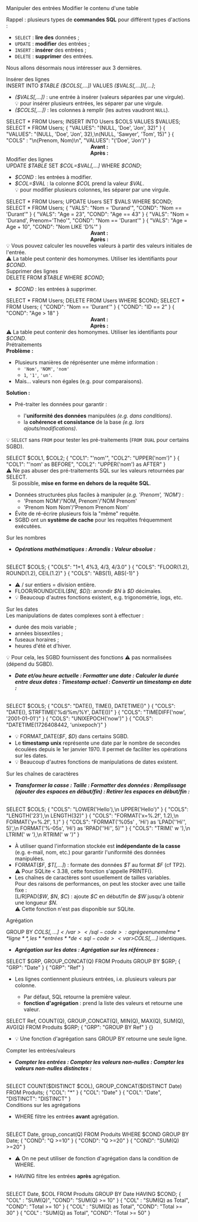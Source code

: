 <!DOCTYPE html>
<html>
<head>
    <title>BDR CM2</title>
    <link rel="stylesheet" href="./index.css">
    <script src="./index.js" type="module" defer></script>
</head>
<body>
<main>
<frame-uca-title
    caption   = "R1-02 Bases de Données Relationnelles"
    subcaption= "CM2 : Manipuler des entrées"
    author    = "Denis MIGDAL"
    mail      = "denis.migdal@uca.fr">
</frame-uca-title>

<frame-section>
  Manipuler des entrées
</frame-section>

<frame-subsection>
  Modifier le contenu d'une table
</frame-subsection>

<frame-uca>

<div>

Rappel : plusieurs types de **commandes SQL** pour différent types d'actions :

- `SELECT` : **lire des** données ;
- `UPDATE` : **modifier** des entrées ;
- `INSERT` : **insérer** des entrées ;
- `DELETE` : **supprimer** des entrées.

</div>

Nous allons désormais nous intéresser aux 3 dernières.

</frame-uca>
<frame-subsection>Insérer des lignes</frame-subsection>
<frame-uca>

<div>
  <sql-code>INSERT INTO <var>$TABLE</var> <var onslide="2">($COLS[,...])</var> VALUES <var>($VALS[,...])<span onslide="1-">[,...]</span></var>;</sql-code>
  <ul>
    <li onslide="0-"><sql-code><var>($VALS[,...])</var></sql-code> : une entrée à insérer (valeurs séparées par une virgule).<br/>
    <span onslide="1-">💡 pour insérer plusieurs entrées, les séparer par une virgule.</span>
    </li>
    <li onslide="2-"><sql-code><var>($COLS[,...])</var></sql-code> : les colonnes à remplir (les autres vaudront <code>NULL</code>).</li>
  </ul>
</div>

<sql-system>
  <sql-queries>
SELECT * FROM Users;
INSERT INTO Users $COLS VALUES
$VALUES;
SELECT * FROM Users;
  </sql-queries>
  <sql-option onslide="0">
  {
    "VALUES": "(NULL, 'Doe',    'Jon', 32)"
  }
  </sql-option>
  <sql-option onslide="1">
  {
    "VALUES": "(NULL, 'Doe',    'Jon', 32),\n(NULL, 'Sawyer', 'Tom', 15)"
  }
  </sql-option>
  <sql-option onslide="2">
  {
    "COLS"  : "\n(Prenom, Nom)\n",
    "VALUES": "('Doe', 'Jon')"
  }
  </sql-option>
  <sql-output>
    <div class="flex">
      <div>
        <div class="sql_query"  q="2"></div>
        <div class="sql_result" q="2"></div>
      </div>
    </div>
    <div class="flex">
      <div>
        <center><strong>Avant :</strong></center>
        <div class="sql_query"  q="1"></div>
        <div class="sql_result" q="1"></div>
      </div>
      <div>
        <center><strong>Après :</strong></center>
        <div class="sql_query"  q="3"></div>
        <div class="sql_result" q="3"></div>
      </div>
    </div>
  </sql-output>
</sql-system></frame-uca>
<frame-subsection>Modifier des lignes</frame-subsection>
<frame-uca>

<div>
  <sql-code>UPDATE <var>$TABLE</var> SET <var>$COL=$VAL<span onslide="2">[,...]</span></var> WHERE <var>$COND</var>;</sql-code>
  <ul>
    <li><sql-code><var>$COND</var></sql-code> : les entrées à modifier.</li>
    <li><sql-code><var>$COL=$VAL</var></sql-code> : la colonne <sql-code><var>$COL</var></sql-code> prend la valeur <sql-code><var>$VAL</var></sql-code>.<br/>
    <span onslide="2-">💡 pour modifier plusieurs colonnes, les séparer par une virgule.</span>
    </li>
  </ul>
</div>

<sql-system>
  <sql-queries>
SELECT * FROM Users;
UPDATE Users
   SET $VALS
 WHERE $COND;
SELECT * FROM Users;
  </sql-queries>
  <sql-option onslide="0">
  {
    "VALS": "Nom = 'Durand'",
    "COND": "Nom == 'Durant'"
  }
  </sql-option>
  <sql-option onslide="1">
  {
    "VALS": "Age = 23",
    "COND": "Age == 43"
  }
  </sql-option>
  <sql-option onslide="2">
  {
    "VALS": "Nom = 'Durand', Prenom='Théo'",
    "COND": "Nom == 'Durant'"
  }
  </sql-option>
  <sql-option onslide="3">
  {
    "VALS": "Age = Age + 10",
    "COND": "Nom LIKE 'D%'"
  }
  </sql-option>
  <sql-output>
    <div class="flex">
      <div>
        <div class="sql_query"  q="2"></div>
        <div class="sql_result" q="2"></div>
      </div>
    </div>
    <div class="flex">
      <div>
        <center><strong>Avant :</strong></center>
        <div class="sql_query"  q="1"></div>
        <div class="sql_result" q="1"></div>
      </div>
      <div>
        <center><strong>Après :</strong></center>
        <div class="sql_query"  q="3"></div>
        <div class="sql_result" q="3"></div>
      </div>
    </div>
  </sql-output>
</sql-system>

<div class="overlay">
  <div onslide="3">💡 Vous pouvez calculer les nouvelles valeurs à partir des valeurs initiales de l'entrée.</div>
  <div onslide="0">⚠ La table peut contenir des homonymes. Utiliser les identifiants pour <sql-code><var>$COND</var></sql-code>.</div>
</div>

</frame-uca>
<frame-subsection>Supprimer des lignes</frame-subsection>
<frame-uca>

<div>
  <sql-code>DELETE FROM <var>$TABLE</var> WHERE <var>$COND</var>;</sql-code>
  <ul>
    <li><sql-code><var>$COND</var></sql-code> : les entrées à supprimer.</li>
  </ul>
</div>

<sql-system>
  <sql-queries>
SELECT * FROM Users;
DELETE FROM Users
 WHERE $COND;
SELECT * FROM Users;
  </sql-queries>
  <sql-option onslide="0">
  {
    "COND": "Nom == 'Durant'"
  }
  </sql-option>
  <sql-option onslide="1">
  {
    "COND": "ID == 2"
  }
  </sql-option>
  <sql-option onslide="2">
  {
    "COND": "Age > 18"
  }
  </sql-option>
  <sql-output>
    <div class="flex">
      <div>
        <div class="sql_query"  q="2"></div>
        <div class="sql_result" q="2"></div>
      </div>
    </div>
    <div class="flex">
      <div>
        <center><strong>Avant :</strong></center>
        <div class="sql_query"  q="1"></div>
        <div class="sql_result" q="1"></div>
      </div>
      <div>
        <center><strong>Après :</strong></center>
        <div class="sql_query"  q="3"></div>
        <div class="sql_result" q="3"></div>
      </div>
    </div>
  </sql-output>
</sql-system>

<div class="overlay">
  <div onslide="0-1">⚠ La table peut contenir des homonymes. Utiliser les identifiants pour <sql-code><var>$COND</var></sql-code>.</div>
</div>
</frame-uca>
<frame-section>Prétraitements</frame-section>
<frame-uca>

<div>
  <b>Problème :</b>
  <ul>
    <li>Plusieurs manières de réprésenter une même information :
      <ul class="flex">
        <li><code>'Nom'</code>, <code>'NOM'</code>, <code>'nom'</code></li>
        <li><code>1</code>, <code>'1'</code>, <code>'un'</code>.</li>
      </ul>
    </li>
    <li>Mais... valeurs non égales (e.g. pour comparaisons).</li>
  </ul>
</div>

<div>
  <b>Solution :</b>
  <ul>
    <li>Pré-traiter les données pour garantir :</li>
    <ul>
      <li>l'<b>uniformité des données</b> manipulées <i>(e.g. dans conditions)</i>.</li>
      <li>la <b>cohérence et consistance</b> de la base <i>(e.g. lors ajouts/modifications)</i>.</li>
    </ul>
  </ul>
</div>

</frame-uca>
<frame-uca>

💡 `SELECT` sans `FROM` pour tester les pré-traitements (`FROM DUAL` pour certains SGBD).

<div class="flex">
  <sql-system>
    <sql-queries>
SELECT $COL1,
       $COL2;
    </sql-queries>
    <sql-option onslide="0">
    {
      "COL1": "'nom'",
      "COL2": "UPPER('nom')"
    }
    </sql-option>
    <sql-option onslide="1-">
    {
      "COL1": "'nom'        as BEFORE",
      "COL2": "UPPER('nom') as AFTER"
    }
    </sql-option>
    <sql-output>
      <div>
        <div class="sql_query"  q="1"></div>
        <div class="sql_result" q="1"></div>
      </div>
    </sql-output>
  </sql-system>
</div>


<div onslide="2">
  ⚠ Ne pas abuser des pré-traitements SQL sur les valeurs retournées par <sql-code>SELECT</sql-code>.<br/>
  &nbsp;&nbsp;&nbsp; Si possible, <b>mise en forme en dehors de la requête SQL</b>.
  <ul>
    <li>Données structurées plus faciles à manipuler <i>(e.g. <sql-code>'Prenom'</sql-code>, <sql-code>'NOM'</sql-code>)</i> :
      <ul class="flex">
        <li><sql-code>'Prenom NOM'</sql-code>/<sql-code>'NOM, Prenom'</sql-code>/<sql-code>'NOM Prenom'</sql-code></li>
        <li><sql-code>'Prenom Nom Nom'</sql-code>/<sql-code>'Prenom Prenom Nom'</sql-code></li>
      </ul>
    </li>
    <li>Évite de ré-écrire plusieurs fois la "même" requête.</li>
    <li>SGBD ont un <b>système de cache</b> pour les requêtes fréquemment exécutées.</li>
  </ul>
</div>

</frame-uca>
<frame-subsection>Sur les nombres</frame-subsection>
<frame-uca>

<div>
  <ul>
    <li><b><i>
      <span class="overlay">
        <span onslide="0">Opérations mathématiques :</span>
        <span onslide="1">Arrondis :</span>
        <span onslide="2-">Valeur absolue :</span>
        <!-- <span onslide="3">Entier aléatoire :</span>
        <span onslide="4-">Entier aléatoire (dans [[0;10[[) :</span>-->
      </span>
    </i></b></li>
  </ul>
  <br/>
  <div class="flex">
    <sql-system>
      <sql-queries>
  SELECT $COLS;
      </sql-queries>
      <sql-option onslide="0">
      {
        "COLS": "1+1, 4%3, 4/3, 4/3.0"
      }
      </sql-option>
      <sql-option onslide="1">
      {
        "COLS": "FLOOR(1.2), ROUND(1.2), CEIL(1.2)"
      }
      </sql-option>
      <sql-option onslide="2-">
      {
        "COLS": "ABS(1), ABS(-1)"
      }
      </sql-option>
      <!--<sql-option onslide="3">
      {
        "COLS": "RANDOM()"
      }
      </sql-option>
      <sql-option onslide="4-">
      {
        "COLS": "ABS(RANDOM()) % 10"
      }
      </sql-option>-->
      <sql-output>
        <div>
          <div class="sql_query"  q="1"></div>
          <div class="sql_result" q="1"></div>
        </div>
      </sql-output>
    </sql-system>
  </div>
</div>

<ul class="overlay">
  <li onslide="0">⚠ <sql-code>/</sql-code> sur entiers = division entière.</li>
  <li onslide="1"><sql-code>FLOOR</sql-code>/<sql-code>ROUND</sql-code>/<sql-code>CEIL</sql-code><sql-code>(<var>$N[, $D]</var>)</sql-code>: arrondir <sql-code><var>$N</var></sql-code> à <sql-code><var>$D</var></sql-code> décimales.</li>
  <li onslide="3">💡 Beaucoup d'autres fonctions existent, e.g. trigonométrie, logs, etc.</li>
  <!--<li onslide="4-">💡 <sql-code>RAND()</sql-code> pour générer un réel dans <sql-code>[0,1[</sql-code> <i>(pas dans SQLite)</i>.</li>-->
</ul>

</frame-uca>
<frame-subsection>Sur les dates</frame-subsection>
<frame-uca>

<div>
  Les manipulations de dates complexes sont à effectuer :
  <ul class="flex-2">
    <li>durée des mois variable ;</li>
    <li>années bissextiles ;</li>
    <li>fuseaux horaires ;</li>
    <li>heures d'été et d'hiver.</li>
  </ul>
  💡 Pour cela, les SGBD fournissent des fonctions ⚠ pas normalisées (dépend du SGBD).
</div>

<div>
  <ul>
    <li><b><i>
      <span class="overlay">
        <span onslide="0">Date et/ou heure actuelle :</span>
        <span onslide="1">Formatter une date :</span>
        <span onslide="2">Calculer la durée entre deux dates :</span>
        <span onslide="3">Timestamp actuel :</span>
        <span onslide="4">Convertir un timestamp en date :</span>
      </span>
    </i></b></li>
  </ul>
  <br/>
  <div class="flex">
    <sql-system>
      <sql-queries>
  SELECT $COLS;
      </sql-queries>
      <sql-option onslide="0">
      {
        "COLS": "DATE(), TIME(), DATETIME()"
      }
      </sql-option>
      <sql-option onslide="1">
      {
        "COLS": "DATE(), STRFTIME('%d/%m/%Y', DATE())"
      }
      </sql-option>
      <sql-option onslide="2">
      {
        "COLS": "TIMEDIFF('now', '2001-01-01')"
      }
      </sql-option>
      <sql-option onslide="3">
      {
        "COLS": "UNIXEPOCH('now')"
      }
      </sql-option>
      <sql-option onslide="4">
      {
        "COLS": "DATETIME(1726408442, 'unixepoch')"
      }
      </sql-option>
      <sql-output>
        <div>
          <div class="sql_query"  q="1"></div>
          <div class="sql_result" q="1"></div>
        </div>
      </sql-output>
    </sql-system>
  </div>
</div>

<ul class="overlay">
  <li onslide="1">💡 <sql-code>FORMAT_DATE(<var>$F</var>, <var>$D</var>)</sql-code> dans certains SGBD.</li>
  <li onslide="3">Le <b>timestamp unix</b> représente une date par le nombre de secondes écoulées depuis le 1er janvier 1970. Il permet de faciliter les opérations sur les dates.</li>
  <li onslide="4">💡 Beaucoup d'autres fonctions de manipulations de dates existent.</li>
</ul>

</frame-uca>
<frame-subsection>Sur les chaînes de caractères</frame-subsection>
<frame-uca>

<div>
  <ul>
    <li><b><i>
      <span class="overlay">
        <span onslide="0">Transformer la casse :</span>
        <span onslide="1">Taille :</span>
        <span onslide="2">Formatter des données :</span>
        <span onslide="3">Remplissage (ajouter des espaces en début/fin) :</span>
        <span onslide="4">Retirer les espaces en début/fin :</span>
      </span>
    </i></b></li>
  </ul>
  <br/>
  <div class="flex">
    <sql-system>
      <sql-queries>
  SELECT $COLS;
      </sql-queries>
      <sql-option onslide="0">
      {
        "COLS": "LOWER('Hello'),\n       UPPER('Hello')"
      }
      </sql-option>
      <sql-option onslide="1">
      {
        "COLS": "LENGTH('23'),\n       LENGTH(32)"
      }
      </sql-option>
      <sql-option onslide="2">
      {
        "COLS": "FORMAT('x=%.2f', 1.2),\n       FORMAT('y=%.2f', 1.)"
      }
      </sql-option>
      <sql-option onslide="3">
      {
        "COLS": "FORMAT('%05s' , 'Hi') as 'LPAD(''Hi'', 5)',\n       FORMAT('%-05s', 'Hi') as 'RPAD(''Hi'', 5)'"
      }
      </sql-option>
      <sql-option onslide="4">
      {
        "COLS": "TRIM(' w '),\n       LTRIM(' w '),\n       RTRIM(' w ')"
      }
      </sql-option>
      <sql-output>
        <div>
          <div class="sql_query"  q="1"></div>
          <div class="sql_result" q="1"></div>
        </div>
      </sql-output>
    </sql-system>
  </div>
</div>

<ul class="overlay">
  <li onslide="0">À utiliser quand l'information stockée est <b>indépendante de la casse</b> (e.g. e-mail, nom, etc.) pour garantir l'uniformité des données manipulées.</li>
  <li onslide="2"><sql-code>FORMAT(<var>$F</var>, <var>$T[,...]</var>)</sql-code> : formate des données <sql-code><var>$T</var></sql-code> au format <sql-code><var>$F</var></sql-code> (cf TP2).<br/>
  ⚠ Pour SQLite < 3.38, cette fonction s'appelle <sql-code>PRINTF()</sql-code>.</li>
  <li onslide="3">Les chaînes de caractères sont usuellement de tailles variables.<br/>
  Pour des raisons de performances, on peut les stocker avec une taille fixe :<br/>
  <sql-code>[L/R]PAD(<var>$W</var>, <var>$N</var>, <var>$C</var>)</sql-code> : ajoute <sql-code><var>$C</var></sql-code> en début/fin de <sql-code><var>$W</var></sql-code> jusqu'à obtenir une longueur <sql-code><var>$N</var></sql-code>.<br/>
  ⚠ Cette fonction n'est pas disponible sur SQLite.</li>
</ul>

</frame-uca>
<frame-section>Agrégation</frame-section>
<frame-uca>

<sql-code>GROUP BY <var>$COLS[,...]</var></sql-code> : agrège en une même **ligne**, les **entrées** de <sql-code><var>$COLS[,...]</var></sql-code> identiques.

<ul>
  <li><b><i>
    <span class="overlay">
      <span onslide="0">Agrégation sur les dates :</span>
      <span onslide="1">Agrégation sur les références :</span>
    </span>
  </i></b></li>
</ul>

<div class="flex">
  <sql-system>
    <sql-queries>
SELECT $GRP, GROUP_CONCAT(Q)
  FROM Produits
  GROUP BY $GRP;
    </sql-queries>
    <sql-option onslide="0">
    {
      "GRP": "Date"
    }
    </sql-option>
    <sql-option onslide="1">
    {
      "GRP": "Ref"
    }
    </sql-option>
    <sql-output>
      <div>
        <div class="sql_query"  q="1"></div>
        <div class="sql_result" q="1"></div>
      </div>
    </sql-output>
  </sql-system>

  <!-- <sql-dymtable table="Produits"></sql-dymtable> -->
  <div class="overlay">
    <sql-dymtable onslide="0" id="group-date" table="Produits" header=""></sql-dymtable>
    <sql-dymtable onslide="1" id="group-ref"  table="Produits" header=""></sql-dymtable>
  </div>
</div>

<script>

  async function fct (parent) {
    const gdate_table = await LISS.qs("#group-date", parent);
    const  gref_table = await LISS.qs("#group-ref" , parent);

    gdate_table.groupBy("Date");
    gref_table.groupBy("Ref");
  }

  {
    const parent = document.currentScript.closest("frame-uca");
    (parent.scripts ??= []).push( fct );
  }

</script>

</frame-uca>
<frame-uca>

<ul>
  <li>Les lignes contiennent plusieurs entrées, i.e. plusieurs valeurs par colonne.</li>
  <ul>
    <li>Par défaut, SQL retourne la première valeur.</li>
    <li><b>fonction d'agrégation</b> : prend la liste des valeurs et retourne une valeur.</li>
  </ul>
</ul>

<div class="flex">
  <sql-system>
    <sql-queries>
SELECT Ref, COUNT(Q), GROUP_CONCAT(Q), MIN(Q), MAX(Q), SUM(Q), AVG(Q)
  FROM Produits $GRP;
    </sql-queries>
    <sql-option onslide="0">
    {
      "GRP": "GROUP BY Ref"
    }
    </sql-option>
    <sql-option onslide="1">
    {}
    </sql-option>
    <sql-output>
      <div>
        <div class="sql_query"  q="1"></div>
        <div class="sql_result" q="1"></div>
      </div>
    </sql-output>
  </sql-system>
</div>

<ul>
  <li onslide="1">💡 Une fonction d'agrégation sans <sql-code>GROUP BY</sql-code> retourne une seule ligne.</li>
</ul>

</frame-uca>
<frame-subsection>Compter les entrées/valeurs</frame-subsection>
<frame-uca>

<div>
  <ul>
    <li><b><i>
      <span class="overlay">
        <span onslide="2">Compter les entrées :</span>
        <span onslide="0">Compter les valeurs non-nulles :</span>
        <span onslide="1">Compter les valeurs non-nulles distinctes :</span>
      </span>
    </i></b></li>
  </ul>
  <br/>
  <div class="flex">
    <sql-system>
      <sql-queries>
SELECT COUNT($DISTINCT $COL), GROUP_CONCAT($DISTINCT Date)
FROM Produits;
      </sql-queries>
      <sql-option onslide="2">
      {
        "COL": "*"
      }
      </sql-option>
      <sql-option onslide="0">
      {
        "COL": "Date"
      }
      </sql-option>
      <sql-option onslide="1">
      {
        "COL": "Date",
        "DISTINCT": "DISTINCT"
      }
      </sql-option>
      <sql-output>
        <div>
          <div class="sql_query"  q="1"></div>
          <div class="sql_result" q="1"></div>
        </div>
      </sql-output>
    </sql-system>
  </div>
</div>

</frame-uca>
<frame-subsection>Conditions sur les agrégations</frame-subsection>
<frame-uca>

<div>
  <ul>
    <li><sql-code>WHERE</sql-code> filtre les entrées <b>avant</b> agrégation.</li>
  </ul>
  <br/>
  <div class="flex">
    <sql-system>
      <sql-queries>
SELECT Date, group_concat(Q) FROM Produits
  WHERE $COND
  GROUP BY Date;
      </sql-queries>
      <sql-option onslide="0">
      {
        "COND": "Q >=10"
      }
      </sql-option>
      <sql-option onslide="1">
      {
        "COND": "Q >=20"
      }
      </sql-option>
      <sql-option onslide="2">
      {
        "COND": "SUM(Q) >=20"
      }
      </sql-option>
      <sql-output>
        <div>
          <div class="sql_query"  q="1"></div>
          <div class="sql_result" q="1"></div>
        </div>
      </sql-output>
    </sql-system>
  </div>
  <ul>
    <li onslide="2">⚠ On ne peut utiliser de fonction d'agrégation dans la condition de <sql-code>WHERE</sql-code>.</li>
  </ul>
</div>

</frame-uca>
<frame-uca>


<div>
  <ul>
    <li><sql-code>HAVING</sql-code> filtre les entrées <b>après</b> agrégation.</li>
  </ul>
  <br/>
  <div class="flex">
    <sql-system>
      <sql-queries>
SELECT Date, $COL FROM Produits
  GROUP BY Date
  HAVING $COND;
      </sql-queries>
      <sql-option onslide="0">
      {
        "COL" : "SUM(Q)",
        "COND": "SUM(Q) >= 10"
      }
      </sql-option>
      <sql-option onslide="1">
      {
        "COL" : "SUM(Q) as Total",
        "COND": "Total >= 10"
      }
      </sql-option>
      <sql-option onslide="2">
      {
        "COL" : "SUM(Q) as Total",
        "COND": "Total >= 30"
      }
      </sql-option>
      <sql-option onslide="3">
      {
        "COL" : "SUM(Q) as Total",
        "COND": "Total >= 50"
      }
      </sql-option>
      <sql-output>
        <div>
          <div class="sql_query"  q="1"></div>
          <div class="sql_result" q="1"></div>
        </div>
      </sql-output>
    </sql-system>
  </div>
</div>

</frame-uca>

</html>
